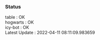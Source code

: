 ### Status


table : OK  
hogwarts : OK  
icy-bot : OK  
Latest Update : 2022-04-11 08:11:09.983659
